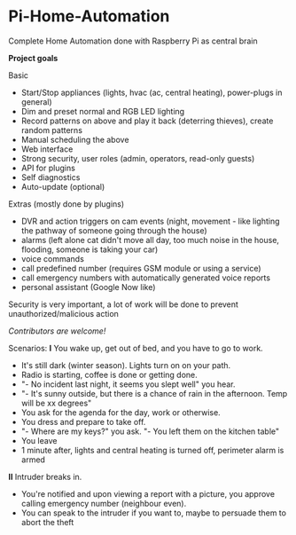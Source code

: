 Pi-Home-Automation
==================

Complete Home Automation done with Raspberry Pi as central brain


**Project goals**

Basic
- Start/Stop appliances (lights, hvac (ac, central heating), power-plugs in general)
- Dim and preset normal and RGB LED lighting
- Record patterns on above and play it back (deterring thieves), create random patterns
- Manual scheduling the above
- Web interface 
- Strong security, user roles (admin, operators, read-only guests)
- API for plugins
- Self diagnostics 
- Auto-update (optional)


Extras (mostly done by plugins)
- DVR and action triggers on cam events (night, movement - like lighting the pathway of someone going through the house)
- alarms (left alone cat didn't move all day, too much noise in the house, flooding, someone is taking your car)
- voice commands
- call predefined number (requires GSM module or using a service)
- call emergency numbers with automatically generated voice reports
- personal assistant (Google Now like)

Security is very important, a lot of work will be done to prevent unauthorized/malicious action

*Contributors are welcome!*

Scenarios:
**I**
You wake up, get out of bed, and you have to go to work. 
- It's still dark (winter season). Lights turn on on your path.
- Radio is starting, coffee is done or getting done.
- "- No incident last night, it seems you slept well" you hear.
- "- It's sunny outside, but there is a chance of rain in the afternoon. Temp will be xx degrees"
- You ask for the agenda for the day, work or otherwise.
- You dress and prepare to take off.
- "- Where are my keys?" you ask. "- You left them on the kitchen table"
- You leave
- 1 minute after, lights and central heating is turned off, perimeter alarm is armed


**II**
Intruder breaks in. 
- You're notified and upon viewing a report with a picture, you approve calling emergency number (neighbour even).
- You can speak to the intruder if you want to, maybe to persuade them to abort the theft
